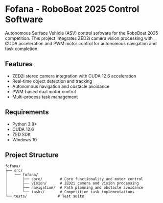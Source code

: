 # Fofana - RoboBoat 2025 Control Software

Autonomous Surface Vehicle (ASV) control software for the RoboBoat 2025 competition. This project integrates ZED2i camera vision processing with CUDA acceleration and PWM motor control for autonomous navigation and task completion.

## Features
- ZED2i stereo camera integration with CUDA 12.6 acceleration
- Real-time object detection and tracking
- Autonomous navigation and obstacle avoidance
- PWM-based dual motor control
- Multi-process task management

## Requirements
- Python 3.8+
- CUDA 12.6
- ZED SDK
- Windows 10

## Project Structure
```
fofana/
├── src/
│   └── fofana/
│       ├── core/        # Core functionality and motor control
│       ├── vision/      # ZED2i camera and vision processing
│       ├── navigation/  # Path planning and obstacle avoidance
│       └── tasks/       # Competition task implementations
└── tests/              # Test suite
```
